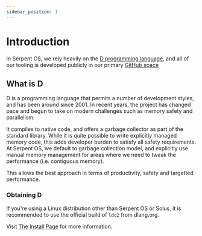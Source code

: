 ```yaml
---
sidebar_position: 1
---
```


# Introduction

In Serpent OS, we rely heavily on the [D programming language](https://dlang.org),
and all of our tooling is developed publicly in our primary [GitHub space](https://github.com/serpent-os)

## What is D

D is a programming language that permits a number of development styles, and has been around since 2001.
In recent years, the project has changed pace and begun to take on modern challenges such as memory safety
and parallelism.

It compiles to native code, and offers a garbage collector as part of the standard library. While it is quite
possible to write explicitly managed memory code, this adds developer burden to satisfy all safety requirements.
At Serpent OS, we default to garbage collection model, and explicitly use manual memory management for areas where
we need to tweak the performance (i.e. contiguous memory).

This allows the best approach in terms of productivity, safety and targetted performance.

### Obtaining D

If you're using a Linux distribution other than Serpent OS or Solus, it is recommended to use the official
build of `ldc2` from dlang.org.

Visit [The Install Page](https://dlang.org/install.html) for more information.